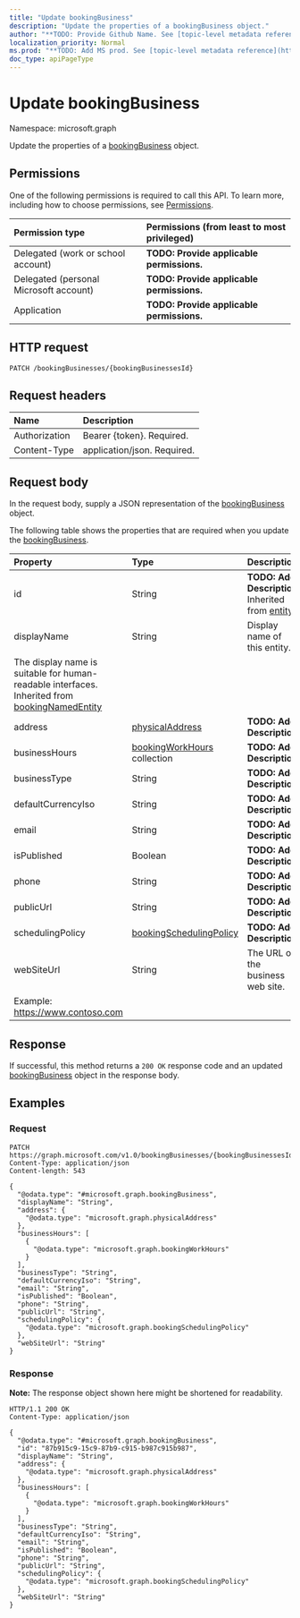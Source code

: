 ```yaml
---
title: "Update bookingBusiness"
description: "Update the properties of a bookingBusiness object."
author: "**TODO: Provide Github Name. See [topic-level metadata reference](https://msgo.azurewebsites.net/add/document/guidelines/metadata.html#topic-level-metadata)**"
localization_priority: Normal
ms.prod: "**TODO: Add MS prod. See [topic-level metadata reference](https://msgo.azurewebsites.net/add/document/guidelines/metadata.html#topic-level-metadata)**"
doc_type: apiPageType
---
```


# Update bookingBusiness
Namespace: microsoft.graph



Update the properties of a [bookingBusiness](../resources/bookingbusiness.md) object.

## Permissions
One of the following permissions is required to call this API. To learn more, including how to choose permissions, see [Permissions](/graph/permissions-reference).

|Permission type|Permissions (from least to most privileged)|
|:---|:---|
|Delegated (work or school account)|**TODO: Provide applicable permissions.**|
|Delegated (personal Microsoft account)|**TODO: Provide applicable permissions.**|
|Application|**TODO: Provide applicable permissions.**|

## HTTP request

<!-- {
  "blockType": "ignored"
}
-->
``` http
PATCH /bookingBusinesses/{bookingBusinessesId}
```

## Request headers
|Name|Description|
|:---|:---|
|Authorization|Bearer {token}. Required.|
|Content-Type|application/json. Required.|

## Request body
In the request body, supply a JSON representation of the [bookingBusiness](../resources/bookingbusiness.md) object.

The following table shows the properties that are required when you update the [bookingBusiness](../resources/bookingbusiness.md).

|Property|Type|Description|
|:---|:---|:---|
|id|String|**TODO: Add Description** Inherited from [entity](../resources/entity.md)|
|displayName|String|Display name of this entity.
The display name is suitable for human-readable interfaces. Inherited from [bookingNamedEntity](../resources/bookingnamedentity.md)|
|address|[physicalAddress](../resources/physicaladdress.md)|**TODO: Add Description**|
|businessHours|[bookingWorkHours](../resources/bookingworkhours.md) collection|**TODO: Add Description**|
|businessType|String|**TODO: Add Description**|
|defaultCurrencyIso|String|**TODO: Add Description**|
|email|String|**TODO: Add Description**|
|isPublished|Boolean|**TODO: Add Description**|
|phone|String|**TODO: Add Description**|
|publicUrl|String|**TODO: Add Description**|
|schedulingPolicy|[bookingSchedulingPolicy](../resources/bookingschedulingpolicy.md)|**TODO: Add Description**|
|webSiteUrl|String|The URL of the business web site.
Example: https://www.contoso.com|



## Response

If successful, this method returns a `200 OK` response code and an updated [bookingBusiness](../resources/bookingbusiness.md) object in the response body.

## Examples

### Request
<!-- {
  "blockType": "request",
  "name": "update_bookingbusiness"
}
-->
``` http
PATCH https://graph.microsoft.com/v1.0/bookingBusinesses/{bookingBusinessesId}
Content-Type: application/json
Content-length: 543

{
  "@odata.type": "#microsoft.graph.bookingBusiness",
  "displayName": "String",
  "address": {
    "@odata.type": "microsoft.graph.physicalAddress"
  },
  "businessHours": [
    {
      "@odata.type": "microsoft.graph.bookingWorkHours"
    }
  ],
  "businessType": "String",
  "defaultCurrencyIso": "String",
  "email": "String",
  "isPublished": "Boolean",
  "phone": "String",
  "publicUrl": "String",
  "schedulingPolicy": {
    "@odata.type": "microsoft.graph.bookingSchedulingPolicy"
  },
  "webSiteUrl": "String"
}
```


### Response
**Note:** The response object shown here might be shortened for readability.
<!-- {
  "blockType": "response",
  "truncated": true
}
-->
``` http
HTTP/1.1 200 OK
Content-Type: application/json

{
  "@odata.type": "#microsoft.graph.bookingBusiness",
  "id": "87b915c9-15c9-87b9-c915-b987c915b987",
  "displayName": "String",
  "address": {
    "@odata.type": "microsoft.graph.physicalAddress"
  },
  "businessHours": [
    {
      "@odata.type": "microsoft.graph.bookingWorkHours"
    }
  ],
  "businessType": "String",
  "defaultCurrencyIso": "String",
  "email": "String",
  "isPublished": "Boolean",
  "phone": "String",
  "publicUrl": "String",
  "schedulingPolicy": {
    "@odata.type": "microsoft.graph.bookingSchedulingPolicy"
  },
  "webSiteUrl": "String"
}
```

